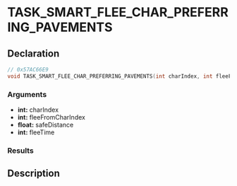 # TASK_SMART_FLEE_CHAR_PREFERRING_PAVEMENTS

## Declaration
```cpp
// 0x57AC66E9
void TASK_SMART_FLEE_CHAR_PREFERRING_PAVEMENTS(int charIndex, int fleeFromCharIndex, float safeDistance, int fleeTime);
```

### Arguments
- **int:** charIndex
- **int:** fleeFromCharIndex
- **float:** safeDistance
- **int:** fleeTime

### Results

## Description
